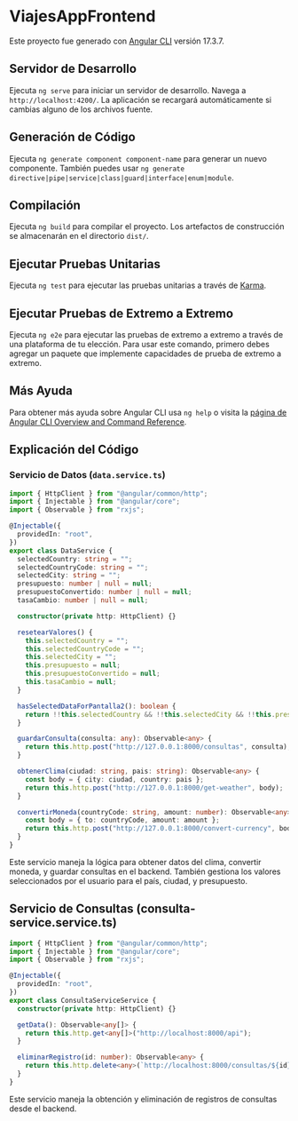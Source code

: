 # ViajesAppFrontend

Este proyecto fue generado con [Angular CLI](https://github.com/angular/angular-cli) versión 17.3.7.

## Servidor de Desarrollo

Ejecuta `ng serve` para iniciar un servidor de desarrollo. Navega a `http://localhost:4200/`. La aplicación se recargará automáticamente si cambias alguno de los archivos fuente.

## Generación de Código

Ejecuta `ng generate component component-name` para generar un nuevo componente. También puedes usar `ng generate directive|pipe|service|class|guard|interface|enum|module`.

## Compilación

Ejecuta `ng build` para compilar el proyecto. Los artefactos de construcción se almacenarán en el directorio `dist/`.

## Ejecutar Pruebas Unitarias

Ejecuta `ng test` para ejecutar las pruebas unitarias a través de [Karma](https://karma-runner.github.io).

## Ejecutar Pruebas de Extremo a Extremo

Ejecuta `ng e2e` para ejecutar las pruebas de extremo a extremo a través de una plataforma de tu elección. Para usar este comando, primero debes agregar un paquete que implemente capacidades de prueba de extremo a extremo.

## Más Ayuda

Para obtener más ayuda sobre Angular CLI usa `ng help` o visita la [página de Angular CLI Overview and Command Reference](https://angular.io/cli).

## Explicación del Código

### Servicio de Datos (`data.service.ts`)

```typescript
import { HttpClient } from "@angular/common/http";
import { Injectable } from "@angular/core";
import { Observable } from "rxjs";

@Injectable({
  providedIn: "root",
})
export class DataService {
  selectedCountry: string = "";
  selectedCountryCode: string = "";
  selectedCity: string = "";
  presupuesto: number | null = null;
  presupuestoConvertido: number | null = null;
  tasaCambio: number | null = null;

  constructor(private http: HttpClient) {}

  resetearValores() {
    this.selectedCountry = "";
    this.selectedCountryCode = "";
    this.selectedCity = "";
    this.presupuesto = null;
    this.presupuestoConvertido = null;
    this.tasaCambio = null;
  }

  hasSelectedDataForPantalla2(): boolean {
    return !!this.selectedCountry && !!this.selectedCity && !!this.presupuesto;
  }

  guardarConsulta(consulta: any): Observable<any> {
    return this.http.post("http://127.0.0.1:8000/consultas", consulta);
  }

  obtenerClima(ciudad: string, pais: string): Observable<any> {
    const body = { city: ciudad, country: pais };
    return this.http.post("http://127.0.0.1:8000/get-weather", body);
  }

  convertirMoneda(countryCode: string, amount: number): Observable<any> {
    const body = { to: countryCode, amount: amount };
    return this.http.post("http://127.0.0.1:8000/convert-currency", body);
  }
}
```

Este servicio maneja la lógica para obtener datos del clima, convertir moneda, y guardar consultas en el backend. También gestiona los valores seleccionados por el usuario para el país, ciudad, y presupuesto.

## Servicio de Consultas (consulta-service.service.ts)

```typescript
import { HttpClient } from "@angular/common/http";
import { Injectable } from "@angular/core";
import { Observable } from "rxjs";

@Injectable({
  providedIn: "root",
})
export class ConsultaServiceService {
  constructor(private http: HttpClient) {}

  getData(): Observable<any[]> {
    return this.http.get<any[]>("http://localhost:8000/api");
  }

  eliminarRegistro(id: number): Observable<any> {
    return this.http.delete<any>(`http://localhost:8000/consultas/${id}`);
  }
}
```

Este servicio maneja la obtención y eliminación de registros de consultas desde el backend.
